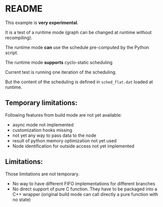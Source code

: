 # README

This example is **very experimental**.

It is a test of a runtime mode (graph can be changed at runtime without recompiling).

The runtime mode **can** use the schedule pre-computed by the Python script.

The runtime mode **supports** cyclo-static scheduling

Current test is running one iteration of the scheduling.

But the content of the scheduling is defined in `sched_flat.dat` loaded at runtime.



## Temporary limitations:

Following features from build mode are not yet available:

* async mode not implemented
* customization hooks missing
* not yet any way to pass data to the node
* result of python memory optimization not yet used
* Node identification for outside access not yet implemented

## Limitations:

Those limitations are not temporary.

* No way to have different FIFO implementations for different branches
* No direct support of pure C function. They have to be packaged into a C++ wrapper (original  build mode can call directly a pure function with no state)
